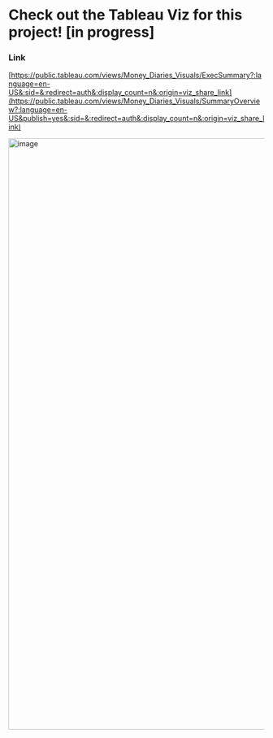 # Check out the Tableau Viz for this project! [in progress]

### Link 
[https://public.tableau.com/views/Money_Diaries_Visuals/ExecSummary?:language=en-US&:sid=&:redirect=auth&:display_count=n&:origin=viz_share_link](https://public.tableau.com/views/Money_Diaries_Visuals/SummaryOverview?:language=en-US&publish=yes&:sid=&:redirect=auth&:display_count=n&:origin=viz_share_link)


<img width="1164" alt="image" src="https://github.com/user-attachments/assets/99f5cec1-b751-4317-8911-c82e867bb915">
